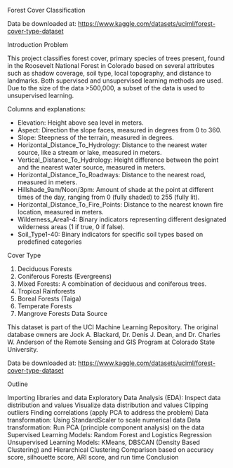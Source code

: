 Forest Cover Classification

Data be downloaded at: https://www.kaggle.com/datasets/uciml/forest-cover-type-dataset


Introduction
Problem

This project classifies forest cover, primary species of trees present, found in the Roosevelt National Forest in Colorado based on several attributes such as shadow coverage, soil type, local topography, and distance to landmarks. Both supervised and unsupervised learning methods are used. Due to the size of the data >500,000, a subset of the data is used to unsupervised learning.

Columns and explanations:

- Elevation: Height above sea level in meters.
- Aspect: Direction the slope faces, measured in degrees from 0 to 360.
- Slope: Steepness of the terrain, measured in degrees.
- Horizontal_Distance_To_Hydrology: Distance to the nearest water source, like a stream or lake, measured in meters.
- Vertical_Distance_To_Hydrology: Height difference between the point and the nearest water source, measured in meters.
- Horizontal_Distance_To_Roadways: Distance to the nearest road, measured in meters.
- Hillshade_9am/Noon/3pm: Amount of shade at the point at different times of the day, ranging from 0 (fully shaded) to 255 (fully lit).
- Horizontal_Distance_To_Fire_Points: Distance to the nearest known fire location, measured in meters.
- Wilderness_Area1-4: Binary indicators representing different designated wilderness areas (1 if true, 0 if false).
- Soil_Type1-40: Binary indicators for specific soil types based on predefined categories


Cover Type

1. Deciduous Forests
2. Coniferous Forests (Evergreens)
3. Mixed Forests: A combination of deciduous and coniferous trees.
4. Tropical Rainforests
5. Boreal Forests (Taiga)
6. Temperate Forests
7. Mangrove Forests
Data Source

This dataset is part of the UCI Machine Learning Repository. The original database owners are Jock A. Blackard, Dr. Denis J. Dean, and Dr. Charles W. Anderson of the Remote Sensing and GIS Program at Colorado State University.

Data be downloaded at: https://www.kaggle.com/datasets/uciml/forest-cover-type-dataset

Outline

Importing libraries and data
Exploratory Data Analysis (EDA):
Inspect data distribution and values
Visualize data distribution and values
Clipping outliers
Finding correlations (apply PCA to address the problem)
Data transformation: Using StandardScaler to scale numerical data
Data transformation: Run PCA (principle component analysis) on the data
Supervised Learning Models: Random Forest and Logistics Regression
Unsupervised Learning Models: KMeans, DBSCAN (Density Based Clustering) and Hierarchical Clustering
Comparison based on accuracy score, silhouette score, ARI score, and run time
Conclusion
